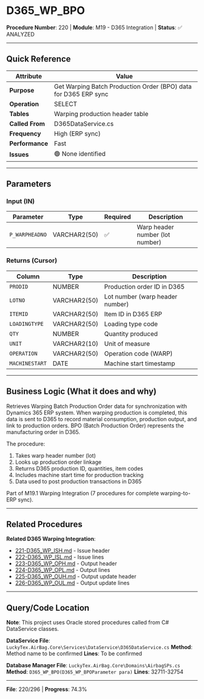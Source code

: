 # D365_WP_BPO

**Procedure Number**: 220 | **Module**: M19 - D365 Integration | **Status**: ✅ ANALYZED

---

## Quick Reference

| Attribute | Value |
|-----------|-------|
| **Purpose** | Get Warping Batch Production Order (BPO) data for D365 ERP sync |
| **Operation** | SELECT |
| **Tables** | Warping production header table |
| **Called From** | D365DataService.cs |
| **Frequency** | High (ERP sync) |
| **Performance** | Fast |
| **Issues** | 🟢 None identified |

---

## Parameters

### Input (IN)

| Parameter | Type | Required | Description |
|-----------|------|----------|-------------|
| `P_WARPHEADNO` | VARCHAR2(50) | ✅ | Warp header number (lot number) |

### Returns (Cursor)

| Column | Type | Description |
|--------|------|-------------|
| `PRODID` | NUMBER | Production order ID in D365 |
| `LOTNO` | VARCHAR2(50) | Lot number (warp header number) |
| `ITEMID` | VARCHAR2(50) | Item ID in D365 ERP |
| `LOADINGTYPE` | VARCHAR2(50) | Loading type code |
| `QTY` | NUMBER | Quantity produced |
| `UNIT` | VARCHAR2(10) | Unit of measure |
| `OPERATION` | VARCHAR2(50) | Operation code (WARP) |
| `MACHINESTART` | DATE | Machine start timestamp |

---

## Business Logic (What it does and why)

Retrieves Warping Batch Production Order data for synchronization with Dynamics 365 ERP system. When warping production is completed, this data is sent to D365 to record material consumption, production output, and link to production orders. BPO (Batch Production Order) represents the manufacturing order in D365.

The procedure:
1. Takes warp header number (lot)
2. Looks up production order linkage
3. Returns D365 production ID, quantities, item codes
4. Includes machine start time for production tracking
5. Data used to post production transactions in D365

Part of M19.1 Warping Integration (7 procedures for complete warping-to-ERP sync).

---

## Related Procedures

**Related D365 Warping Integration**:
- [221-D365_WP_ISH.md](./221-D365_WP_ISH.md) - Issue header
- [222-D365_WP_ISL.md](./222-D365_WP_ISL.md) - Issue lines
- [223-D365_WP_OPH.md](./223-D365_WP_OPH.md) - Output header
- [224-D365_WP_OPL.md](./224-D365_WP_OPL.md) - Output lines
- [225-D365_WP_OUH.md](./225-D365_WP_OUH.md) - Output update header
- [226-D365_WP_OUL.md](./226-D365_WP_OUL.md) - Output update lines

---

## Query/Code Location

**Note**: This project uses Oracle stored procedures called from C# DataService classes.

**DataService File**: `LuckyTex.AirBag.Core\Services\DataService\D365DataService.cs`
**Method**: Method name to be confirmed
**Lines**: To be confirmed

**Database Manager File**: `LuckyTex.AirBag.Core\Domains\AirbagSPs.cs`
**Method**: `D365_WP_BPO(D365_WP_BPOParameter para)`
**Lines**: 32711-32754

---

**File**: 220/296 | **Progress**: 74.3%
